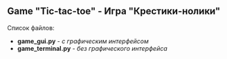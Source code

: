 ## Game "Tic-tac-toe" - Игра "Крестики-нолики"

Список файлов:
+ **game_gui.py** - *с графическим интерфейсом*
+ **game_terminal.py** - *без графического интерфейса*
